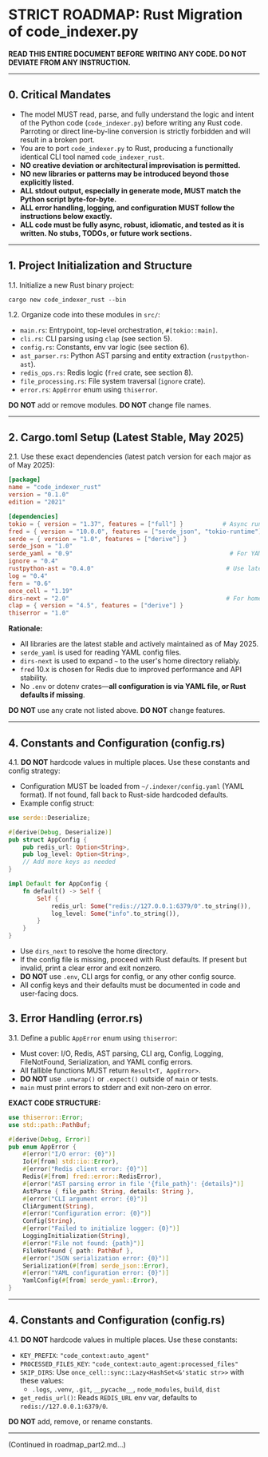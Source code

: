 # STRICT ROADMAP: Rust Migration of code_indexer.py

**READ THIS ENTIRE DOCUMENT BEFORE WRITING ANY CODE. DO NOT DEVIATE FROM ANY INSTRUCTION.**

---

## 0. Critical Mandates

- The model MUST read, parse, and fully understand the logic and intent of the Python code (`code_indexer.py`) before writing any Rust code. Parroting or direct line-by-line conversion is strictly forbidden and will result in a broken port.
- You are to port `code_indexer.py` to Rust, producing a functionally identical CLI tool named `code_indexer_rust`.
- **NO creative deviation or architectural improvisation is permitted.**
- **NO new libraries or patterns may be introduced beyond those explicitly listed.**
- **ALL stdout output, especially in generate mode, MUST match the Python script byte-for-byte.**
- **ALL error handling, logging, and configuration MUST follow the instructions below exactly.**
- **ALL code must be fully async, robust, idiomatic, and tested as it is written. No stubs, TODOs, or future work sections.**

---

## 1. Project Initialization and Structure

1.1. Initialize a new Rust binary project:
```
cargo new code_indexer_rust --bin
```
1.2. Organize code into these modules in `src/`:
- `main.rs`: Entrypoint, top-level orchestration, `#[tokio::main]`.
- `cli.rs`: CLI parsing using `clap` (see section 5).
- `config.rs`: Constants, env var logic (see section 6).
- `ast_parser.rs`: Python AST parsing and entity extraction (`rustpython-ast`).
- `redis_ops.rs`: Redis logic (`fred` crate, see section 8).
- `file_processing.rs`: File system traversal (`ignore` crate).
- `error.rs`: `AppError` enum using `thiserror`.

**DO NOT** add or remove modules. **DO NOT** change file names.

---

## 2. Cargo.toml Setup (Latest Stable, May 2025)

2.1. Use these exact dependencies (latest patch version for each major as of May 2025):

```toml
[package]
name = "code_indexer_rust"
version = "0.1.0"
edition = "2021"

[dependencies]
tokio = { version = "1.37", features = ["full"] }           # Async runtime; latest 1.x
fred = { version = "10.0.0", features = ["serde_json", "tokio-runtime"] } # Redis client, latest stable
serde = { version = "1.0", features = ["derive"] }
serde_json = "1.0"
serde_yaml = "0.9"                                            # For YAML config parsing
ignore = "0.4"
rustpython-ast = "0.4.0"                                     # Use latest stable
log = "0.4"
fern = "0.6"
once_cell = "1.19"
dirs-next = "2.0"                                            # For home directory resolution
clap = { version = "4.5", features = ["derive"] }
thiserror = "1.0"
```

**Rationale:**
- All libraries are the latest stable and actively maintained as of May 2025.
- `serde_yaml` is used for reading YAML config files.
- `dirs-next` is used to expand `~` to the user's home directory reliably.
- `fred` 10.x is chosen for Redis due to improved performance and API stability.
- No `.env` or dotenv crates—**all configuration is via YAML file, or Rust defaults if missing**.

**DO NOT** use any crate not listed above. **DO NOT** change features.

---

## 4. Constants and Configuration (config.rs)

4.1. **DO NOT** hardcode values in multiple places. Use these constants and config strategy:
- Configuration MUST be loaded from `~/.indexer/config.yaml` (YAML format). If not found, fall back to Rust-side hardcoded defaults.
- Example config struct:

```rust
use serde::Deserialize;

#[derive(Debug, Deserialize)]
pub struct AppConfig {
    pub redis_url: Option<String>,
    pub log_level: Option<String>,
    // Add more keys as needed
}

impl Default for AppConfig {
    fn default() -> Self {
        Self {
            redis_url: Some("redis://127.0.0.1:6379/0".to_string()),
            log_level: Some("info".to_string()),
        }
    }
}
```

- Use `dirs_next` to resolve the home directory.
- If the config file is missing, proceed with Rust defaults. If present but invalid, print a clear error and exit nonzero.
- **DO NOT** use `.env`, CLI args for config, or any other config source.
- All config keys and their defaults must be documented in code and user-facing docs.


## 3. Error Handling (error.rs)

3.1. Define a public `AppError` enum using `thiserror`:
- Must cover: I/O, Redis, AST parsing, CLI arg, Config, Logging, FileNotFound, Serialization, and YAML config errors.
- All fallible functions MUST return `Result<T, AppError>`.
- **DO NOT** use `.unwrap()` or `.expect()` outside of `main` or tests.
- `main` must print errors to stderr and exit non-zero on error.

**EXACT CODE STRUCTURE:**
```rust
use thiserror::Error;
use std::path::PathBuf;

#[derive(Debug, Error)]
pub enum AppError {
    #[error("I/O error: {0}")]
    Io(#[from] std::io::Error),
    #[error("Redis client error: {0}")]
    Redis(#[from] fred::error::RedisError),
    #[error("AST parsing error in file '{file_path}': {details}")]
    AstParse { file_path: String, details: String },
    #[error("CLI argument error: {0}")]
    CliArgument(String),
    #[error("Configuration error: {0}")]
    Config(String),
    #[error("Failed to initialize logger: {0}")]
    LoggingInitialization(String),
    #[error("File not found: {path}")]
    FileNotFound { path: PathBuf },
    #[error("JSON serialization error: {0}")]
    Serialization(#[from] serde_json::Error),
    #[error("YAML configuration error: {0}")]
    YamlConfig(#[from] serde_yaml::Error),
}
```

---

## 4. Constants and Configuration (config.rs)

4.1. **DO NOT** hardcode values in multiple places. Use these constants:
- `KEY_PREFIX`: `"code_context:auto_agent"`
- `PROCESSED_FILES_KEY`: `"code_context:auto_agent:processed_files"`
- `SKIP_DIRS`: Use `once_cell::sync::Lazy<HashSet<&'static str>>` with these values:
  - `.logs`, `.venv`, `.git`, `__pycache__`, `node_modules`, `build`, `dist`
- `get_redis_url()`: Reads `REDIS_URL` env var, defaults to `redis://127.0.0.1:6379/0`.

**DO NOT** add, remove, or rename constants.

---

(Continued in roadmap_part2.md...)
